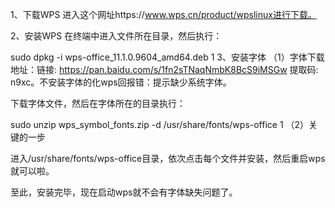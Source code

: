 1、下载WPS
进入这个网址https://www.wps.cn/product/wpslinux进行下载。

2、安装WPS
在终端中进入文件所在目录，然后执行：

sudo dpkg -i wps-office_11.1.0.9604_amd64.deb
1
3、安装字体
（1）字体下载地址：链接: https://pan.baidu.com/s/1fn2sTNaqNmbK8BcS9iMSGw 提取码: n9xc。不安装字体的化wps回报错：提示缺少系统字体。

下载字体文件，然后在字体所在的目录执行：

sudo unzip wps_symbol_fonts.zip -d /usr/share/fonts/wps-office
1
（2）关键的一步

进入/usr/share/fonts/wps-office目录，依次点击每个文件并安装，然后重启wps就可以啦。

至此，安装完毕，现在启动wps就不会有字体缺失问题了。

